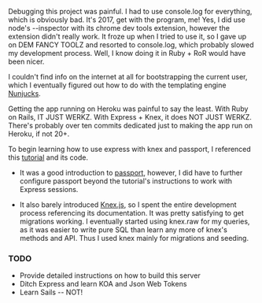 Debugging this project was painful. I had to use console.log for everything, which is obviously bad. It's 2017, get with the program, me! Yes, I did use node's --inspector with its chrome dev tools extension, however the extension didn't really work. It froze up when I tried to use it, so I gave up on DEM FANCY TOOLZ and resorted to console.log, which probably slowed my development process. Well, I know doing it in Ruby + RoR would have been nicer.

I couldn't find info on the internet at all for bootstrapping the current user, which I eventually figured out how to do with the templating engine [Nunjucks](https://mozilla.github.io/nunjucks/).

Getting the app running on Heroku was painful to say the least. With Ruby on Rails, IT JUST WERKZ. With Express + Knex, it does NOT JUST WERKZ. There's probably over ten commits dedicated just to making the app run on Heroku, if not 20+.

To begin learning how to use express with knex and passport, I referenced this [tutorial](http://mherman.org/blog/2016/09/25/node-passport-and-postgres/#.V-gocpMrJE4) and its code.

+ It was a good introduction to [passport](http://passportjs.org/), however, I did have to further configure passport beyond the tutorial's instructions to work with Express sessions.

+ It also barely introduced [Knex.js](http://knexjs.org/), so I spent the entire development process referencing its documentation. It was pretty satisfying to get migrations working. I eventually started using knex.raw for my queries, as it was easier to write pure SQL than learn any more of knex's methods and API. Thus I used knex mainly for migrations and seeding.

### TODO
- Provide detailed instructions on how to build this server
- Ditch Express and learn KOA and Json Web Tokens
- Learn Sails -- NOT!
